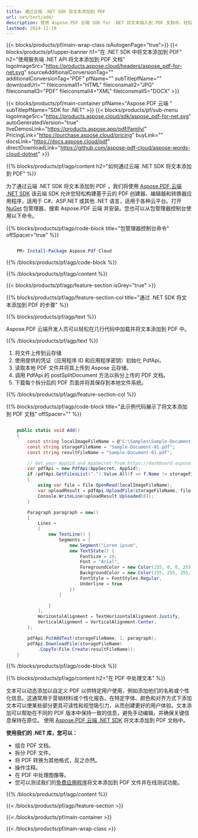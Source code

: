 ```yaml
---
title: 通过云端 .NET SDK 将文本添加到 PDF
url: net/text/add/
description: 使用 Aspose.PDF 云端 SDK for .NET 将文本插入到 PDF 文档中，轻松自动化内容编辑。
lastmod: 2024-11-19
---
```


{{< blocks/products/pf/main-wrap-class isAutogenPage="true">}}
{{< blocks/products/pf/upper-banner h1="在 .NET SDK 中将文本添加到 PDF" h2="使用服务端 .NET API 将文本添加到 PDF 文档" logoImageSrc="https://products.aspose.cloud/headers/aspose_pdf-for-net.svg" sourceAdditionalConversionTag="" additionalConversionTag="PDF" pfName="" subTitlepfName="" downloadUrl="" fileiconsmall1="HTML" fileiconsmall2="JPG" fileiconsmall3="PDF" fileiconsmall4="XML" fileiconsmall5="DOCX" >}}

{{< blocks/products/pf/main-container pfName="Aspose.PDF 云端 " subTitlepfName="SDK for .NET" >}}
{{< blocks/products/pf/sub-menu logoImageSrc="https://products.aspose.cloud/sdk/aspose_pdf-for-net.svg"
autoGeneratedVersion="true"
liveDemosLink="https://products.aspose.app/pdf/family/" PricingLink="https://purchase.aspose.cloud/pricing" buyLink="" docsLink="https://docs.aspose.cloud/pdf"  directDownloadLink="https://github.com/aspose-pdf-cloud/aspose-words-cloud-dotnet" >}}

{{% blocks/products/pf/agp/content h2="如何通过云端 .NET SDK 将文本添加到 PDF" %}}

为了通过云端 .NET SDK 将文本添加到 PDF ，我们将使用
[Aspose.PDF 云端 .NET SDK](https://products.aspose.cloud/pdf/net/)
该云端 SDK 允许您轻松构建基于云的 PDF 创建器、编辑器和转换器应用程序，适用于 C#、ASP.NET 或其他 .NET 语言，适用于各种云平台。打开
[NuGet](https://www.nuget.org/packages/Aspose.Pdf-Cloud)
包管理器，搜索
Aspose.PDF 云端
并安装。您也可以从包管理器控制台使用以下命令。

{{% blocks/products/pf/agp/code-block title="包管理器控制台命令" offSpacer="true" %}}

```powershell

    PM> Install-Package Aspose.Pdf-Cloud

```

{{% /blocks/products/pf/agp/code-block %}}

{{% /blocks/products/pf/agp/content %}}

{{< blocks/products/pf/agp/feature-section isGrey="true" >}}

{{% blocks/products/pf/agp/feature-section-col title="通过 .NET SDK 将文本添加到 PDF 的步骤" %}}

{{% blocks/products/pf/agp/text %}}

Aspose.PDF 云端开发人员可以轻松在几行代码中加载并将文本添加到 PDF 中。

{{% /blocks/products/pf/agp/text %}}

1. 将文件上传到云存储
1. 使用提供的凭证（应用程序 ID 和应用程序密钥）初始化 PdfApi。
1. 读取本地 PDF 文件并将其上传到 Aspose 云存储。
1. 调用 PdfApi 的 postSplitDocument 方法以拆分上传的 PDF 文档。
1. 下载每个拆分后的 PDF 页面并将其保存到本地文件系统。

{{% /blocks/products/pf/agp/feature-section-col %}}



{{% blocks/products/pf/agp/code-block title="此示例代码展示了将文本添加到 PDF 文档" offSpacer="" %}}

```cs

    public static void Add()
    {
        const string localImageFileName = @"C:\Samples\Sample-Document-01.pdf";
        const string storageFileName = "Sample-Document-01.pdf";
        const string resultFileName = "Sample-Document-01.pdf";

        // Get your AppSid and AppSecret from https://dashboard.aspose.cloud (free registration required).
        var pdfApi = new PdfApi(AppSecret, AppSid);
        if (pdfApi.GetFilesList(".").Value.All(f => f.Name != storageFileName))
        {
            using var file = File.OpenRead(localImageFileName);
            var uploadResult = pdfApi.UploadFile(storageFileName, file);
            Console.WriteLine(uploadResult.Uploaded[0]);
        }

        Paragraph paragraph = new()
        {
            Lines =
            [
                new TextLine() {
                    Segments = [
                        new Segment("Lorem ipsum",
                        new TextState() {
                            FontSize = 20,
                            Font = "Arial",
                            ForegroundColor = new Color(255, 0, 0, 255),
                            BackgroundColor = new Color(255, 255, 255, 0),
                            FontStyle = FontStyles.Regular,
                            Underline = true
                        })
                    ]

                }
            ],
            HorizontalAlignment = TextHorizontalAlignment.Justify,
            VerticalAlignment = VerticalAlignment.Center,
        };

        pdfApi.PutAddText(storageFileName, 1, paragraph);
        pdfApi.DownloadFile(storageFileName)
            .CopyTo(File.Create(resultFileName));
    }
```

{{% /blocks/products/pf/agp/code-block %}}

{{% blocks/products/pf/agp/content h2="在 PDF 中处理文本" %}}

文本可以动态添加以自定义 PDF 以供特定用户使用，例如添加他们的名称或个性化信息。这通常用于营销材料或个性化报告。在特定字体、颜色和对齐方式下添加文本可以使某些部分更具可读性和视觉吸引力，从而创建更好的用户体验。文本添加可以帮助在不同的 PDF 版本中保持一致的信息，避免手动编辑，并确保关键信息保持在原位。
使用 [Aspose.PDF 云端 .NET SDK](https://products.aspose.cloud/pdf/net/) 将文本添加到 PDF 文档中。

**使用我们的 .NET 库，您可以：**

+ 组合 PDF 文档。
+ 拆分 PDF 文件。
+ 将 PDF 转换为其他格式，反之亦然。
+ 操作注释。
+ 在 PDF 中处理图像等。
+ 您可以测试我们的[免费应用程序](https://products.aspose.app/pdf/editor)将文本添加到 PDF 文件并在线测试功能。

{{% /blocks/products/pf/agp/content %}}

{{< /blocks/products/pf/agp/feature-section >}}

{{< /blocks/products/pf/main-container >}}

{{< /blocks/products/pf/main-wrap-class >}}

